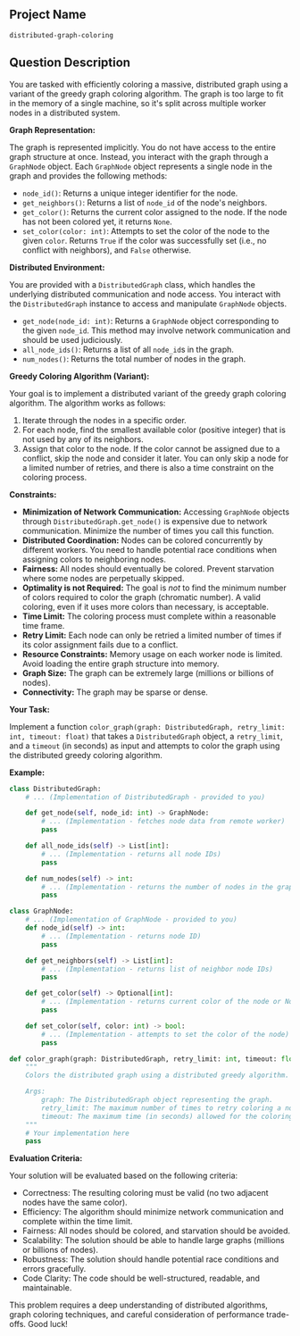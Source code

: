 ## Project Name

```
distributed-graph-coloring
```

## Question Description

You are tasked with efficiently coloring a massive, distributed graph using a variant of the greedy graph coloring algorithm. The graph is too large to fit in the memory of a single machine, so it's split across multiple worker nodes in a distributed system.

**Graph Representation:**

The graph is represented implicitly. You do not have access to the entire graph structure at once. Instead, you interact with the graph through a `GraphNode` object. Each `GraphNode` object represents a single node in the graph and provides the following methods:

*   `node_id()`: Returns a unique integer identifier for the node.
*   `get_neighbors()`: Returns a list of `node_id` of the node's neighbors.
*   `get_color()`: Returns the current color assigned to the node. If the node has not been colored yet, it returns `None`.
*   `set_color(color: int)`: Attempts to set the color of the node to the given `color`. Returns `True` if the color was successfully set (i.e., no conflict with neighbors), and `False` otherwise.

**Distributed Environment:**

You are provided with a `DistributedGraph` class, which handles the underlying distributed communication and node access. You interact with the `DistributedGraph` instance to access and manipulate `GraphNode` objects.

*   `get_node(node_id: int)`: Returns a `GraphNode` object corresponding to the given `node_id`. This method may involve network communication and should be used judiciously.
*   `all_node_ids()`: Returns a list of all `node_id`s in the graph.
*   `num_nodes()`: Returns the total number of nodes in the graph.

**Greedy Coloring Algorithm (Variant):**

Your goal is to implement a distributed variant of the greedy graph coloring algorithm. The algorithm works as follows:

1.  Iterate through the nodes in a specific order.
2.  For each node, find the smallest available color (positive integer) that is not used by any of its neighbors.
3.  Assign that color to the node. If the color cannot be assigned due to a conflict, skip the node and consider it later. You can only skip a node for a limited number of retries, and there is also a time constraint on the coloring process.

**Constraints:**

*   **Minimization of Network Communication:** Accessing `GraphNode` objects through `DistributedGraph.get_node()` is expensive due to network communication. Minimize the number of times you call this function.
*   **Distributed Coordination:** Nodes can be colored concurrently by different workers. You need to handle potential race conditions when assigning colors to neighboring nodes.
*   **Fairness:** All nodes should eventually be colored. Prevent starvation where some nodes are perpetually skipped.
*   **Optimality is not Required:** The goal is *not* to find the minimum number of colors required to color the graph (chromatic number). A valid coloring, even if it uses more colors than necessary, is acceptable.
*   **Time Limit:** The coloring process must complete within a reasonable time frame.
*   **Retry Limit:** Each node can only be retried a limited number of times if its color assignment fails due to a conflict.
*   **Resource Constraints:** Memory usage on each worker node is limited. Avoid loading the entire graph structure into memory.
*   **Graph Size:** The graph can be extremely large (millions or billions of nodes).
*   **Connectivity:** The graph may be sparse or dense.

**Your Task:**

Implement a function `color_graph(graph: DistributedGraph, retry_limit: int, timeout: float)` that takes a `DistributedGraph` object, a `retry_limit`, and a `timeout` (in seconds) as input and attempts to color the graph using the distributed greedy coloring algorithm.

**Example:**

```python
class DistributedGraph:
    # ... (Implementation of DistributedGraph - provided to you)

    def get_node(self, node_id: int) -> GraphNode:
        # ... (Implementation - fetches node data from remote worker)
        pass

    def all_node_ids(self) -> List[int]:
        # ... (Implementation - returns all node IDs)
        pass

    def num_nodes(self) -> int:
        # ... (Implementation - returns the number of nodes in the graph)
        pass

class GraphNode:
    # ... (Implementation of GraphNode - provided to you)
    def node_id(self) -> int:
        # ... (Implementation - returns node ID)
        pass

    def get_neighbors(self) -> List[int]:
        # ... (Implementation - returns list of neighbor node IDs)
        pass

    def get_color(self) -> Optional[int]:
        # ... (Implementation - returns current color of the node or None if uncolored)
        pass

    def set_color(self, color: int) -> bool:
        # ... (Implementation - attempts to set the color of the node)
        pass

def color_graph(graph: DistributedGraph, retry_limit: int, timeout: float):
    """
    Colors the distributed graph using a distributed greedy algorithm.

    Args:
        graph: The DistributedGraph object representing the graph.
        retry_limit: The maximum number of times to retry coloring a node if it fails.
        timeout: The maximum time (in seconds) allowed for the coloring process.
    """
    # Your implementation here
    pass

```

**Evaluation Criteria:**

Your solution will be evaluated based on the following criteria:

*   Correctness: The resulting coloring must be valid (no two adjacent nodes have the same color).
*   Efficiency: The algorithm should minimize network communication and complete within the time limit.
*   Fairness: All nodes should be colored, and starvation should be avoided.
*   Scalability: The solution should be able to handle large graphs (millions or billions of nodes).
*   Robustness: The solution should handle potential race conditions and errors gracefully.
*   Code Clarity: The code should be well-structured, readable, and maintainable.

This problem requires a deep understanding of distributed algorithms, graph coloring techniques, and careful consideration of performance trade-offs. Good luck!
